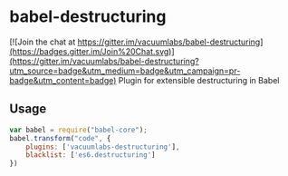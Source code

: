 # babel-destructuring

[![Join the chat at https://gitter.im/vacuumlabs/babel-destructuring](https://badges.gitter.im/Join%20Chat.svg)](https://gitter.im/vacuumlabs/babel-destructuring?utm_source=badge&utm_medium=badge&utm_campaign=pr-badge&utm_content=badge)
Plugin for extensible destructuring in Babel

## Usage

```javascript
var babel = require("babel-core");
babel.transform("code", {
    plugins: ['vacuumlabs-destructuring'],
    blacklist: ['es6.destructuring']
})
```

